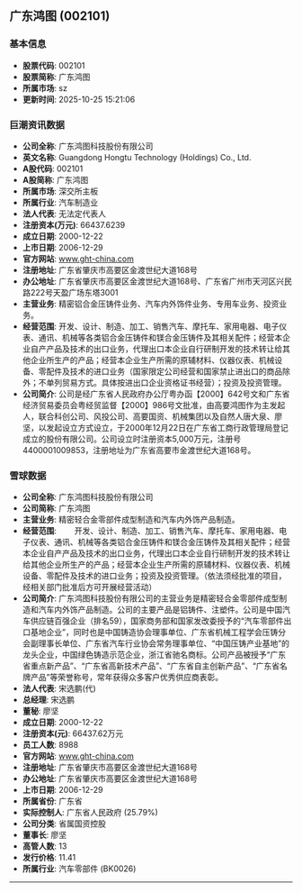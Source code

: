 ## 广东鸿图 (002101)

### 基本信息

- **股票代码**: 002101
- **股票简称**: 广东鸿图
- **所属市场**: sz
- **更新时间**: 2025-10-25 15:21:06

### 巨潮资讯数据

- **公司全称**: 广东鸿图科技股份有限公司
- **英文名称**: Guangdong Hongtu Technology (Holdings) Co., Ltd.
- **A股代码**: 002101
- **A股简称**: 广东鸿图
- **所属市场**: 深交所主板
- **所属行业**: 汽车制造业
- **法人代表**: 无法定代表人
- **注册资本(万元)**: 66437.6239
- **成立日期**: 2000-12-22
- **上市日期**: 2006-12-29
- **官方网站**: www.ght-china.com
- **注册地址**: 广东省肇庆市高要区金渡世纪大道168号
- **办公地址**: 广东省肇庆市高要区金渡世纪大道168号、广东省广州市天河区兴民路222号天盈广场东塔3001
- **主营业务**: 精密铝合金压铸件业务、汽车内外饰件业务、专用车业务、投资业务。
- **经营范围**: 开发、设计、制造、加工、销售汽车、摩托车、家用电器、电子仪表、通讯、机械等各类铝合金压铸件和镁合金压铸件及其相关配件；经营本企业自产产品及技术的出口业务，代理出口本企业自行研制开发的技术转让给其他企业所生产的产品；经营本企业生产所需的原辅材料、仪器仪表、机械设备、零配件及技术的进口业务（国家限定公司经营和国家禁止进出口的商品除外；不单列贸易方式。具体按进出口企业资格证书经营）；投资及投资管理。
- **公司简介**: 公司是经广东省人民政府办公厅粤办函【2000】642号文和广东省经济贸易委员会粤经贸监督【2000】986号文批准，由高要鸿图作为主发起人，联合科创公司、风投公司、高要国资、机械集团以及自然人唐大泉、廖坚，以发起设立方式设立，于2000年12月22日在广东省工商行政管理局登记成立的股份有限公司。公司设立时注册资本5,000万元，注册号4400001009853，注册地址为广东省高要市金渡世纪大道168号。

### 雪球数据

- **公司全称**: 广东鸿图科技股份有限公司
- **公司简称**: 广东鸿图
- **主营业务**: 精密轻合金零部件成型制造和汽车内外饰产品制造。
- **经营范围**: 　　开发、设计、制造、加工、销售汽车、摩托车、家用电器、电子仪表、通讯、机械等各类铝合金压铸件和镁合金压铸件及其相关配件；经营本企业自产产品及技术的出口业务，代理出口本企业自行研制开发的技术转让给其他企业所生产的产品；经营本企业生产所需的原辅材料、仪器仪表、机械设备、零配件及技术的进口业务；投资及投资管理。（依法须经批准的项目，经相关部门批准后方可开展经营活动）
- **公司简介**: 广东鸿图科技股份有限公司的主营业务是精密轻合金零部件成型制造和汽车内外饰产品制造。公司的主要产品是铝铸件、注塑件。公司是中国汽车供应链百强企业（排名59），国家商务部和国家发改委授予的“汽车零部件出口基地企业”，同时也是中国铸造协会理事单位、广东省机械工程学会压铸分会副理事长单位、广东省汽车行业协会常务理事单位、“中国压铸产业基地”的龙头企业，中国绿色铸造示范企业，浙江省驰名商标。公司产品被授予“广东省重点新产品”、“广东省高新技术产品”、“广东省自主创新产品”、“广东省名牌产品”等荣誉称号，常年获得众多客户优秀供应商表彰。
- **法人代表**: 宋选鹏(代)
- **总经理**: 宋选鹏
- **董秘**: 廖坚
- **成立日期**: 2000-12-22
- **注册资本(元)**: 66437.62万元
- **员工人数**: 8988
- **官方网站**: www.ght-china.com
- **注册地址**: 广东省肇庆市高要区金渡世纪大道168号
- **办公地址**: 广东省肇庆市高要区金渡世纪大道168号
- **上市日期**: 2006-12-29
- **所属省份**: 广东省
- **实际控制人**: 广东省人民政府 (25.79%)
- **公司分类**: 省属国资控股
- **董事长**: 廖坚
- **高管人数**: 13
- **发行价格**: 11.41
- **所属行业**: 汽车零部件 (BK0026)

---